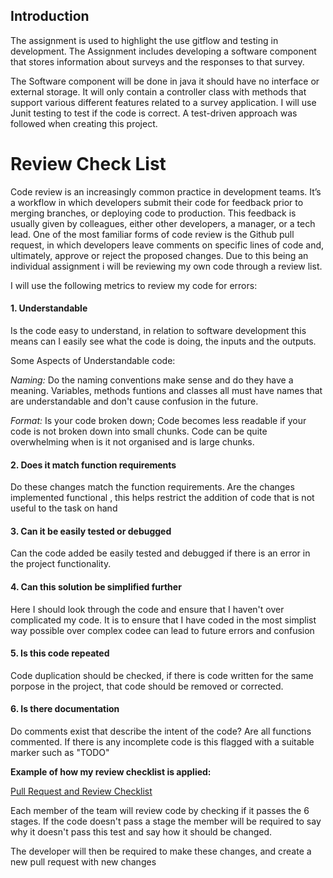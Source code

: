 ## Introduction

The assignment is used to highlight the use gitflow and testing in development. The Assignment includes developing a software component that stores information about surveys and the responses to that survey.

The Software component will be done in java it should have no interface or external storage. It will only contain a controller class with methods that support various different features related to a survey application. I will use Junit testing to test if the code is correct. A test-driven approach was followed when creating this project.

# Review Check List
Code review is an increasingly common practice in development teams. It’s a workflow in which developers submit their code for feedback prior to merging branches, or deploying code to production. This feedback is usually given by colleagues, either other developers, a manager, or a tech lead. One of the most familiar forms of code review is the Github pull request, in which developers leave comments on specific lines of code and, ultimately, approve or reject the proposed changes. Due to this being an individual assignment i will be reviewing my own code through a review list.

I will use the following metrics to review my code for errors:

#### 1. **Understandable**

Is the code easy to understand, in relation to software development this means can I easily see what the code is doing, the inputs and the outputs. 

Some Aspects of Understandable code:

*Naming:*
Do the naming conventions make sense and do they have a meaning. Variables, methods funtions and classes all must have names that are understandable and don't cause confusion in the future.

*Format:* Is your code broken down; Code becomes less readable if your code is not broken down into small chunks. Code can be quite overwhelming when is it not organised and is large chunks.


#### 2. **Does it match function requirements**

Do these changes match the function requirements. Are the changes implemented functional , this helps restrict the addition of code that is not useful to the task on hand

#### 3. **Can it be easily tested or debugged**

Can the code added be easily tested and debugged if there is an error in the project functionality.

#### 4. **Can this solution be simplified further**

Here I should look through the code and ensure that I haven't over complicated my code. It is to ensure that I have coded in the most simplist way possible over complex codee can lead to future errors and confusion

#### 5. **Is this code repeated**

Code duplication should be checked, if there is code written for the same porpose in the project, that code should be removed or corrected.

#### 6. **Is there documentation**

Do comments exist that describe the intent of the code? Are all functions commented. If there is any incomplete code is this flagged with a suitable marker such as "TODO" 

**Example of how my review checklist is applied:**

 [Pull Request and Review Checklist](https://github.com/chriskavanagh97/SoftwareQualityTesting/pull/3)

Each member of the team will review code by checking if it passes the 6 stages. If the code doesn't pass a stage the member will be required to say why it doesn't pass this test and say how it should be changed.

The developer will then be required to make these changes, and create a new pull request with new changes 
